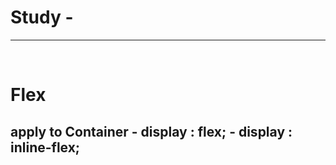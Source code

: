 # Study -
<hr>
<br>
<h1>Flex
<h2> apply to Container
  - display : flex;
  - display : inline-flex;
